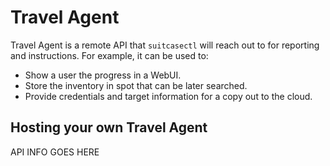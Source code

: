 # Travel Agent

Travel Agent is a remote API that `suitcasectl` will reach out to for reporting
and instructions. For example, it can be used to:

* Show a user the progress in a WebUI.
* Store the inventory in spot that can be later searched.
* Provide credentials and target information for a copy out to the cloud.

## Hosting your own Travel Agent

API INFO GOES HERE
